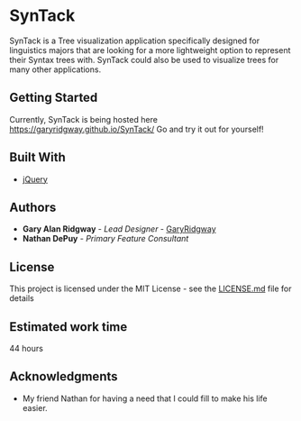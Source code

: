 # SynTack

SynTack is a Tree visualization application specifically designed for linguistics majors that are looking for a more lightweight option to represent their Syntax trees with. SynTack could also be used to visualize trees for many other applications.

## Getting Started

Currently, SynTack is being hosted here https://garyridgway.github.io/SynTack/
Go and try it out for yourself!

## Built With

* [jQuery](https://jquery.com/)

## Authors

* **Gary Alan Ridgway** - *Lead Designer* - [GaryRidgway](https://github.com/GaryRidgway)
* **Nathan DePuy** - *Primary Feature Consultant*

## License

This project is licensed under the MIT License - see the [LICENSE.md](LICENSE.md) file for details

## Estimated work time

44 hours

## Acknowledgments

* My friend Nathan for having a need that I could fill to make his life easier.
